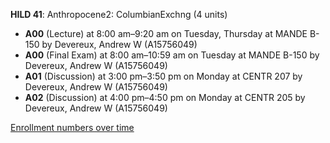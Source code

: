 **HILD 41**: Anthropocene2: ColumbianExchng (4 units)

- **A00** (Lecture) at 8:00 am–9:20 am on Tuesday, Thursday at MANDE B-150 by Devereux, Andrew W (A15756049)
- **A00** (Final Exam) at 8:00 am–10:59 am on Tuesday at MANDE B-150 by Devereux, Andrew W (A15756049)
- **A01** (Discussion) at 3:00 pm–3:50 pm on Monday at CENTR 207 by Devereux, Andrew W (A15756049)
- **A02** (Discussion) at 4:00 pm–4:50 pm on Monday at CENTR 205 by Devereux, Andrew W (A15756049)

[Enrollment numbers over time](./HILD41.tsv)
